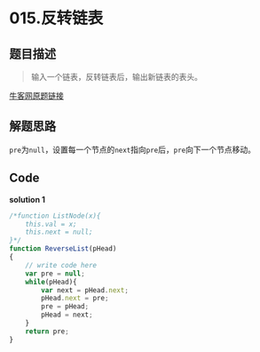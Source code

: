 
# 015.反转链表

## 题目描述

>输入一个链表，反转链表后，输出新链表的表头。

[牛客网原题链接](https://www.nowcoder.com/practice/75e878df47f24fdc9dc3e400ec6058ca?tpId=13&tqId=11168&rp=1&ru=/ta/coding-interviews&qru=/ta/coding-interviews/question-ranking)


## 解题思路
`pre`为`null`，设置每一个节点的`next`指向`pre`后，`pre`向下一个节点移动。


## Code
**solution 1**
```javascript
/*function ListNode(x){
    this.val = x;
    this.next = null;
}*/
function ReverseList(pHead)
{
    // write code here
    var pre = null;
    while(pHead){
        var next = pHead.next;
        pHead.next = pre;
        pre = pHead;
        pHead = next;
    }
    return pre;
}
```

